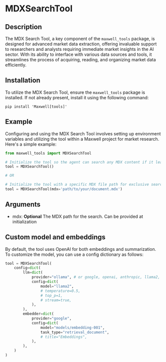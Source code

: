 # MDXSearchTool

## Description
The MDX Search Tool, a key component of the `maxwell_tools` package, is designed for advanced market data extraction, offering invaluable support to researchers and analysts requiring immediate market insights in the AI sector. With its ability to interface with various data sources and tools, it streamlines the process of acquiring, reading, and organizing market data efficiently.

## Installation
To utilize the MDX Search Tool, ensure the `maxwell_tools` package is installed. If not already present, install it using the following command:

```shell
pip install 'Maxwell[tools]'
```

## Example
Configuring and using the MDX Search Tool involves setting up environment variables and utilizing the tool within a Maxwell project for market research. Here's a simple example:

```python
from maxwell_tools import MDXSearchTool

# Initialize the tool so the agent can search any MDX content if it learns about during its execution
tool = MDXSearchTool()

# OR

# Initialize the tool with a specific MDX file path for exclusive search within that document
tool = MDXSearchTool(mdx='path/to/your/document.mdx')
```

## Arguments
- mdx: **Optional** The MDX path for the search. Can be provided at initialization

## Custom model and embeddings

By default, the tool uses OpenAI for both embeddings and summarization. To customize the model, you can use a config dictionary as follows:

```python
tool = MDXSearchTool(
    config=dict(
        llm=dict(
            provider="ollama", # or google, openai, anthropic, llama2, ...
            config=dict(
                model="llama2",
                # temperature=0.5,
                # top_p=1,
                # stream=true,
            ),
        ),
        embedder=dict(
            provider="google",
            config=dict(
                model="models/embedding-001",
                task_type="retrieval_document",
                # title="Embeddings",
            ),
        ),
    )
)
```
